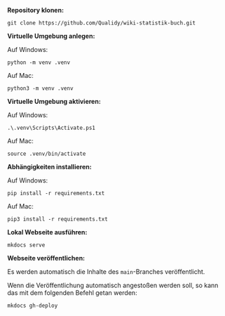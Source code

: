 **Repository klonen:**

```commandline
git clone https://github.com/Qualidy/wiki-statistik-buch.git
```

**Virtuelle Umgebung anlegen:**

Auf Windows:

```commandline
python -m venv .venv
```

Auf Mac:

```commandline
python3 -m venv .venv
```

**Virtuelle Umgebung aktivieren:**

Auf Windows:

```commandline
.\.venv\Scripts\Activate.ps1
```

Auf Mac:

```commandline
source .venv/bin/activate
```

**Abhängigkeiten installieren:**

Auf Windows:

```commandline
pip install -r requirements.txt
```

Auf Mac:

```commandline
pip3 install -r requirements.txt
```

**Lokal Webseite ausführen:**

```commandline
mkdocs serve
```

**Webseite veröffentlichen:**

Es werden automatisch die Inhalte des `main`-Branches veröffentlicht.

Wenn die Veröffentlichung automatisch angestoßen werden soll, so kann das mit dem folgenden Befehl getan werden:

```commandline
mkdocs gh-deploy
```
